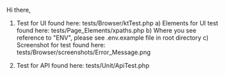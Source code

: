 Hi there,

1) Test for UI found here: tests/Browser/ktTest.php
   a) Elements for UI test found here: tests/Page_Elements/xpaths.php
   b) Where you see reference to "ENV", please see .env.example file in root directory 
   c) Screenshot for test found here: tests/Browser/screenshots/Error_Message.png

3) Test for API found here: tests/Unit/ApiTest.php
